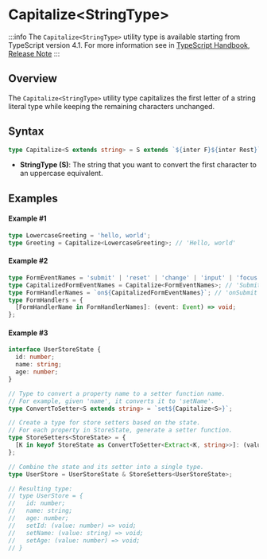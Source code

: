 # Capitalize\<StringType>

:::info
The `Capitalize<StringType>` utility type is available starting from TypeScript version 4.1. For more information see in [TypeScript Handbook](https://www.typescriptlang.org/docs/handbook/2/template-literal-types.html#uppercasestringtype), [Release Note](https://devblogs.microsoft.com/typescript/announcing-typescript-4-1/)
:::

## Overview

The `Capitalize<StringType>` utility type capitalizes the first letter of a string literal type while keeping the remaining characters unchanged.

## Syntax

```ts
type Capitalize<S extends string> = S extends `${inter F}${inter Rest}` ? `${Uppercase<F>}${Rest}` : S;
```

- **StringType (S)**: The string that you want to convert the first character to an uppercase equivalent.

## Examples

#### Example #1

```ts
type LowercaseGreeting = 'hello, world';
type Greeting = Capitalize<LowercaseGreeting>; // 'Hello, world'
```

#### Example #2

```ts
type FormEventNames = 'submit' | 'reset' | 'change' | 'input' | 'focus' | 'blur' | 'invalid';
type CapitalizedFormEventNames = Capitalize<FormEventNames>; // 'Submit' | 'Reset' | 'Change' | 'Input' | 'Focus' | 'Blur' | 'Invalid'
type FormHandlerNames = `on${CapitalizedFormEventNames}`; // 'onSubmit' | 'onReset' | 'onChange' | 'onInput' | 'onFocus' | 'onBlur' | 'onInvalid'
type FormHandlers = {
  [FormHandlerName in FormHandlerNames]: (event: Event) => void;
};
```

#### Example #3

```ts
interface UserStoreState {
  id: number;
  name: string;
  age: number;
}

// Type to convert a property name to a setter function name.
// For example, given 'name', it converts it to 'setName'.
type ConvertToSetter<S extends string> = `set${Capitalize<S>}`;

// Create a type for store setters based on the state.
// For each property in StoreState, generate a setter function.
type StoreSetters<StoreState> = {
  [K in keyof StoreState as ConvertToSetter<Extract<K, string>>]: (value: StoreState[K]) => void;
};

// Combine the state and its setter into a single type.
type UserStore = UserStoreState & StoreSetters<UserStoreState>;

// Resulting type:
// type UserStore = {
//   id: number;
//   name: string;
//   age: number;
//   setId: (value: number) => void;
//   setName: (value: string) => void;
//   setAge: (value: number) => void;
// }
```
